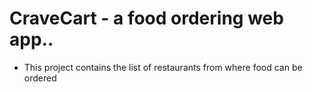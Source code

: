 # CraveCart - a food ordering web app..

- This project contains the list of restaurants from where food can be ordered
